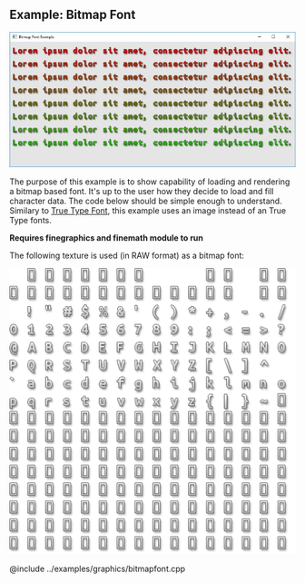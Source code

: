 Example: Bitmap Font
-----------------------------------------

![Screenshot](example-bitmap-font.jpg)

The purpose of this example is to show capability of loading and rendering a bitmap based font. It's up to the user how they decide to load and fill character data. The code below should be simple enough to understand. Similary to [True Type Font](md_markdown_example-true-type-font.html), this example uses an image instead of an True Type fonts.

**Requires finegraphics and finemath module to run**

The following texture is used (in RAW format) as a bitmap font:

![Texture](ubuntu-mono-rgba8.png)

@include ../examples/graphics/bitmapfont.cpp